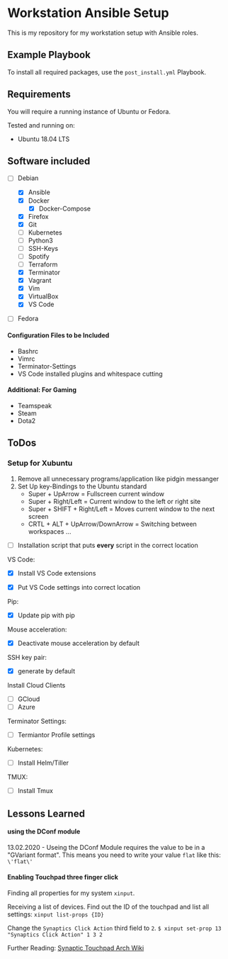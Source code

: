 # Workstation Ansible Setup
This is my repository for my workstation setup with Ansible roles.


## Example Playbook
To install all required packages, use the `post_install.yml` Playbook.


## Requirements
You will require a running instance of Ubuntu or Fedora.

Tested and running on:
- Ubuntu 18.04 LTS


## Software included
- [ ] Debian
    - [X] Ansible
    - [X] Docker
        - [X] Docker-Compose
    - [X] Firefox
    - [X] Git
    - [ ] Kubernetes
    - [ ] Python3
    - [ ] SSH-Keys
    - [ ] Spotify
    - [ ] Terraform
    - [X] Terminator
    - [X] Vagrant
    - [X] Vim
    - [X] VirtualBox
    - [X] VS Code

- [ ] Fedora


#### Configuration Files to be Included
- Bashrc
- Vimrc
- Terminator-Settings
- VS Code installed plugins and whitespace cutting


#### Additional: For Gaming
- Teamspeak
- Steam
- Dota2

## ToDos
### Setup for Xubuntu
1. Remove all unnecessary programs/application like pidgin messanger
2. Set Up key-Bindings to the Ubuntu standard
    - Super + UpArrow = Fullscreen current window
    - Super + Right/Left = Current window to the left or right site
    - Super + SHIFT + Right/Left = Moves current window to the next screen
    - CRTL + ALT + UpArrow/DownArrow = Switching between workspaces
    ...

- [ ] Installation script that puts **every** script in the correct location

VS Code:
- [X] Install VS Code extensions
- [X] Put VS Code settings into correct location


Pip:
- [X] Update pip with pip

Mouse acceleration:
- [X] Deactivate mouse acceleration by default

SSH key pair:
- [X] generate by default

Install Cloud Clients
- [ ] GCloud
- [ ] Azure

Terminator Settings:
- [ ] Termiantor Profile settings


Kubernetes:
- [ ] Install Helm/Tiller

TMUX:
- [ ] Install Tmux

## Lessons Learned
#### using the DConf module
13.02.2020 - Useing the DConf Module requires the value to be in a "GVariant format". This means you need to write your value `flat` like this: `\'flat\'`

#### Enabling Touchpad three finger click
Finding all properties for my system
`xinput`.

Receiving a list of devices. Find out the ID of the touchpad and list all settings: `xinput list-props {ID}`

Change the `Synaptics Click Action` third field to `2`.
`$ xinput set-prop 13 "Synaptics Click Action" 1 3 2 `

Further Reading: [Synaptic Touchpad Arch Wiki](https://wiki.archlinux.org/index.php/Touchpad_Synaptics#Using_xinput_to_determine_touchpad_capabilities)
